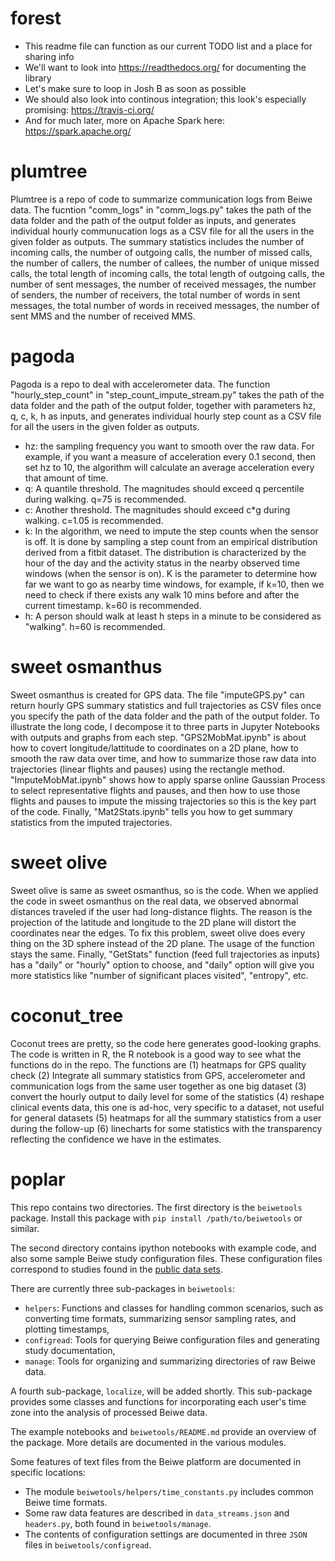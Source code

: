 # forest

- This readme file can function as our current TODO list and a place for sharing info
- We'll want to look into https://readthedocs.org/ for documenting the library
- Let's make sure to loop in Josh B as soon as possible
- We should also look into continous integration; this look's especially promising: https://travis-ci.org/
- And for much later, more on Apache Spark here: https://spark.apache.org/


# plumtree 
Plumtree is a repo of code to summarize communication logs from Beiwe data. The fucntion "comm_logs" in "comm_logs.py" takes the path of the data folder and the path of the output folder as inputs, and generates individual hourly communucation logs as a CSV file for all the users in the given folder as outputs. The summary statistics includes the number of incoming calls, the number of outgoing calls, the number of missed calls, the number of callers, the number of callees, the number of unique missed calls, the total length of incoming calls, the total length of outgoing calls, the number of sent messages, the number of received messages, the number of senders, the number of receivers, the total number of words in sent messages, the total number of words in received messages, the number of sent MMS and the number of received MMS. 

# pagoda
Pagoda is a repo to deal with accelerometer data. The function "hourly_step_count" in "step_count_impute_stream.py" takes the path of the data folder and the path of the output folder, together with parameters hz, q, c, k, h as inputs, and generates individual hourly step count as a CSV file for all the users in the given folder as outputs. 
- hz: the sampling frequency you want to smooth over the raw data. For example, if you want a measure of acceleration every 0.1 second, then set hz to 10, the algorithm will calculate an average acceleration every that amount of time.
- q: A quantile threshold. The magnitudes should exceed q percentile during walking. q=75 is recommended.
- c: Another threshold. The magnitudes should exceed c\*g during walking. c=1.05 is recommended.
- k: In the algorithm, we need to impute the step counts when the sensor is off. It is done by sampling a step count from an empirical distribution derived from a fitbit dataset. The distribution is characterized by the hour of the day and the activity status in the nearby observed time windows (when the sensor is on). K is the parameter to determine how far we want to go as nearby time windows, for example, if k=10, then we need to check if there exists any walk 10 mins before and after the current timestamp. k=60 is recommended.
- h: A person should walk at least h steps in a minute to be considered as "walking". h=60 is recommended.

# sweet osmanthus
Sweet osmanthus is created for GPS data. The file "imputeGPS.py" can return hourly GPS summary statistics and full trajectories as CSV files once you specify the path of the data folder and the path of the output folder. To illustrate the long code, I decompose it to three parts in Jupyter Notebooks with outputs and graphs from each step. "GPS2MobMat.ipynb" is about how to covert longitude/lattitude to coordinates on a 2D plane, how to smooth the raw data over time, and how to summarize those raw data into trajectories (linear flights and pauses) using the rectangle method. "ImputeMobMat.ipynb" shows how to apply sparse online Gaussian Process to select representative flights and pauses, and then how to use those flights and pauses to impute the missing trajectories so this is the key part of the code. Finally, "Mat2Stats.ipynb" tells you how to get summary statistics from the imputed trajectories. 

# sweet olive
Sweet olive is same as sweet osmanthus, so is the code. When we applied the code in sweet osmanthus on the real data, we observed abnormal distances traveled if the user had long-distance flights. The reason is the projection of the latitude and longitude to the 2D plane will distort the coordinates near the edges. To fix this problem, sweet olive does every thing on the 3D sphere instead of the 2D plane. The usage of the function stays the same. Finally, "GetStats" function (feed full trajectories as inputs) has a "daily" or "hourly" option to choose, and "daily" option will give you more statistics like "number of significant places visited", "entropy", etc.

# coconut_tree
Coconut trees are pretty, so the code here generates good-looking graphs. The code is written in R, the R notebook is a good way to see what the functions do in the repo. The functions are (1) heatmaps for GPS quality check (2) Integrate all summary statistics from GPS, accelerometer and communication logs from the same user together as one big dataset (3) convert the hourly output to daily level for some of the statistics (4) reshape clinical events data, this one is ad-hoc, very specific to a dataset, not useful for general datasets (5) heatmaps for all the summary statistics from a user during the follow-up (6) linecharts for some statistics with the transparency reflecting the confidence we have in the estimates.

# poplar
This repo contains two directories.  The first directory is the `beiwetools` package.  Install this package with `pip install /path/to/beiwetools` or similar.

The second directory contains ipython notebooks with example code, and also some sample Beiwe study configuration files.  These configuration files correspond to studies found in the [public data sets](https://zenodo.org/record/1188879#.XcDUyHWYW02).

There are currently three sub-packages in `beiwetools`:

* `helpers`: Functions and classes for handling common scenarios, such as converting time formats, summarizing sensor sampling rates, and plotting timestamps,
* `configread`: Tools for querying Beiwe configuration files and generating study documentation,
* `manage`: Tools for organizing and summarizing directories of raw Beiwe data.

A fourth sub-package, `localize`, will be added shortly.  This sub-package  provides some classes and functions for incorporating each user's time zone into the analysis of processed Beiwe data.

The example notebooks and `beiwetools/README.md` provide an overview of the package.  More details are documented in the various modules.

Some features of text files from the Beiwe platform are documented in specific locations:

* The module `beiwetools/helpers/time_constants.py` includes common Beiwe time formats.
* Some raw data features are described in `data_streams.json` and `headers.py`, both found in `beiwetools/manage`.
* The contents of configuration settings are documented in three `JSON` files in `beiwetools/configread`.

